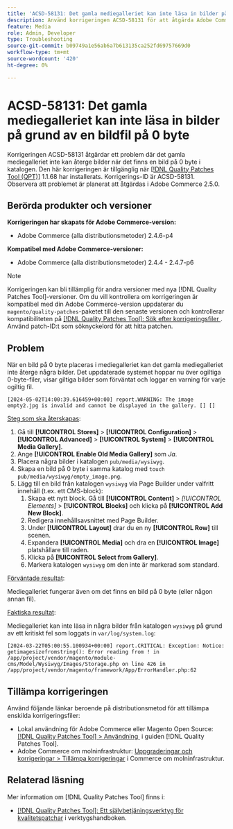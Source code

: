 ```yaml
---
title: 'ACSD-58131: Det gamla mediegalleriet kan inte läsa in bilder på grund av en bildfil på 0 byte'
description: Använd korrigeringen ACSD-58131 för att åtgärda Adobe Commerce-problemet där det gamla mediegalleriet inte kan återge bilder när det finns en bild på 0 byte i katalogen.
feature: Media
role: Admin, Developer
type: Troubleshooting
source-git-commit: b09749a1e56ab6a7b613135ca252fd69757669d0
workflow-type: tm+mt
source-wordcount: '420'
ht-degree: 0%

---
```



# ACSD-58131: Det gamla mediegalleriet kan inte läsa in bilder på grund av en bildfil på 0 byte

Korrigeringen ACSD-58131 åtgärdar ett problem där det gamla mediegalleriet inte kan återge bilder när det finns en bild på 0 byte i katalogen. Den här korrigeringen är tillgänglig när [[!DNL Quality Patches Tool (QPT)]](/help/tools/quality-patches-tool/quality-patches-tool-to-self-serve-quality-patches.md) 1.1.68 har installerats. Korrigerings-ID är ACSD-58131. Observera att problemet är planerat att åtgärdas i Adobe Commerce 2.5.0.

## Berörda produkter och versioner

**Korrigeringen har skapats för Adobe Commerce-version:**

* Adobe Commerce (alla distributionsmetoder) 2.4.6-p4

**Kompatibel med Adobe Commerce-versioner:**

* Adobe Commerce (alla distributionsmetoder) 2.4.4 - 2.4.7-p6

>[!NOTE]
>
>Korrigeringen kan bli tillämplig för andra versioner med nya [!DNL Quality Patches Tool]-versioner. Om du vill kontrollera om korrigeringen är kompatibel med din Adobe Commerce-version uppdaterar du `magento/quality-patches`-paketet till den senaste versionen och kontrollerar kompatibiliteten på [[!DNL Quality Patches Tool]: Sök efter korrigeringsfiler &#x200B;](https://experienceleague.adobe.com/tools/commerce-quality-patches/index.html?lang=sv-SE). Använd patch-ID:t som söknyckelord för att hitta patchen.

## Problem

När en bild på 0 byte placeras i mediegalleriet kan det gamla mediegalleriet inte återge några bilder. Det uppdaterade systemet hoppar nu över ogiltiga 0-byte-filer, visar giltiga bilder som förväntat och loggar en varning för varje ogiltig fil.

```
[2024-05-02T14:00:39.616459+00:00] report.WARNING: The image empty2.jpg is invalid and cannot be displayed in the gallery. [] []
```

<u>Steg som ska återskapas</u>:

1. Gå till **[!UICONTROL Stores]** > **[!UICONTROL Configuration]** > **[!UICONTROL Advanced]** > **[!UICONTROL System]** > **[!UICONTROL Media Gallery]**.
1. Ange **[!UICONTROL Enable Old Media Gallery]** som *Ja*.
1. Placera några bilder i katalogen `pub/media/wysiwyg`.
1. Skapa en bild på 0 byte i samma katalog med `touch pub/media/wysiwyg/empty_image.png`.
1. Lägg till en bild från katalogen `wysiwyg` via Page Builder under valfritt innehåll (t.ex. ett CMS-block):
   1. Skapa ett nytt block. Gå till **[!UICONTROL Content]** > *[!UICONTROL Elements]* > **[!UICONTROL Blocks]** och klicka på **[!UICONTROL Add New Block]**.
   1. Redigera innehållsavsnittet med Page Builder.
   1. Under **[!UICONTROL Layout]** drar du en ny **[!UICONTROL Row]** till scenen.
   1. Expandera **[!UICONTROL Media]** och dra en **[!UICONTROL Image]** platshållare till raden.
   1. Klicka på **[!UICONTROL Select from Gallery]**.
   1. Markera katalogen `wysiwyg` om den inte är markerad som standard.

<u>Förväntade resultat</u>:

Mediegalleriet fungerar även om det finns en bild på 0 byte (eller någon annan fil).

<u>Faktiska resultat</u>:

Mediegalleriet kan inte läsa in några bilder från katalogen `wysiwyg` på grund av ett kritiskt fel som loggats in `var/log/system.log`:

```
[2024-03-22T05:00:55.100934+00:00] report.CRITICAL: Exception: Notice: getimagesizefromstring(): Error reading from ! in /app/project/vendor/magento/module-cms/Model/Wysiwyg/Images/Storage.php on line 426 in /app/project/vendor/magento/framework/App/ErrorHandler.php:62
```

## Tillämpa korrigeringen

Använd följande länkar beroende på distributionsmetod för att tillämpa enskilda korrigeringsfiler:

* Lokal användning för Adobe Commerce eller Magento Open Source: [[!DNL Quality Patches Tool] > Användning &#x200B;](/help/tools/quality-patches-tool/usage.md) i guiden [!DNL Quality Patches Tool].
* Adobe Commerce om molninfrastruktur: [Uppgraderingar och korrigeringar > Tillämpa korrigeringar](https://experienceleague.adobe.com/docs/commerce-cloud-service/user-guide/develop/upgrade/apply-patches.html?lang=sv-SE) i Commerce om molninfrastruktur.

## Relaterad läsning

Mer information om [!DNL Quality Patches Tool] finns i:

* [[!DNL Quality Patches Tool]: Ett självbetjäningsverktyg för kvalitetspatchar](/help/tools/quality-patches-tool/quality-patches-tool-to-self-serve-quality-patches.md) i verktygshandboken.
